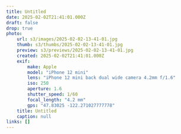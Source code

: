 ```yaml
---
title: Untitled
date: 2025-02-02T21:41:01.000Z
draft: false
drop: true
photo:
    url: s3/images/2025-02-02-13-41-01.jpg
    thumb: s3/thumbs/2025-02-02-13-41-01.jpg
    preview: s3/previews/2025-02-02-13-41-01.jpg
    created: 2025-02-02T21:41:01.000Z
    exif:
        make: Apple
        model: "iPhone 12 mini"
        lens: "iPhone 12 mini back dual wide camera 4.2mm f/1.6"
        iso: 250
        aperture: 1.6
        shutter_speed: 1/60
        focal_length: "4.2 mm"
        gps: "47.83025 -122.271027777778"
    title: Untitled
    caption: null
links: []
---
```

